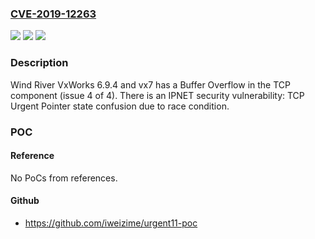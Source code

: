### [CVE-2019-12263](https://cve.mitre.org/cgi-bin/cvename.cgi?name=CVE-2019-12263)
![](https://img.shields.io/static/v1?label=Product&message=n%2Fa&color=blue)
![](https://img.shields.io/static/v1?label=Version&message=n%2Fa&color=blue)
![](https://img.shields.io/static/v1?label=Vulnerability&message=n%2Fa&color=brighgreen)

### Description

Wind River VxWorks 6.9.4 and vx7 has a Buffer Overflow in the TCP component (issue 4 of 4). There is an IPNET security vulnerability: TCP Urgent Pointer state confusion due to race condition.

### POC

#### Reference
No PoCs from references.

#### Github
- https://github.com/iweizime/urgent11-poc

